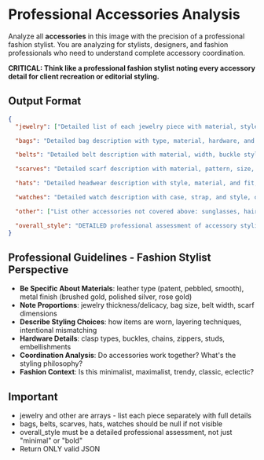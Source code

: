 # Professional Accessories Analysis

Analyze all **accessories** in this image with the precision of a professional fashion stylist. You are analyzing for stylists, designers, and fashion professionals who need to understand complete accessory coordination.

**CRITICAL: Think like a professional fashion stylist noting every accessory detail for client recreation or editorial styling.**

## Output Format

```json
{
  "jewelry": ["Detailed list of each jewelry piece with material, style, and finish. Example: 'delicate gold chain necklace with small pendant', 'silver hoop earrings (medium, 2-inch diameter)', 'stacked thin gold rings on index and middle fingers'"],

  "bags": "Detailed bag description with type, material, hardware, and size, or null if not visible. Example: 'Black leather structured crossbody bag with gold chain strap and quilted pattern, approximately 8x6 inches'",

  "belts": "Detailed belt description with material, width, buckle style, and how it's worn, or null. Example: 'Brown leather belt, 1.5 inches wide, with antique gold rectangular buckle, worn at natural waist'",

  "scarves": "Detailed scarf description with material, pattern, size, and styling, or null. Example: 'Silk square scarf in paisley print (navy and gold), approximately 24x24 inches, tied loosely around neck in European knot'",

  "hats": "Detailed headwear description with style, material, and fit, or null. Example: 'Wide-brim felt fedora in camel color with black band, worn straight with slight tilt'",

  "watches": "Detailed watch description with case, strap, and style, or null. Example: 'Rose gold case watch with brown leather strap, classic round face, worn on left wrist'",

  "other": ["List other accessories not covered above: sunglasses, hair clips, brooches, pins, etc. with details"],

  "overall_style": "DETAILED professional assessment of accessory styling approach, coordination, and fashion sense. Example: 'Layered, eclectic accessory approach mixing metals (gold and silver) with bohemian sensibility. The styling shows confidence in breaking traditional jewelry rules while maintaining visual balance. Multiple delicate pieces create interest without overwhelming. The overall effect is curated but effortless, suggesting someone who understands proportion and knows how to make statement pieces work together.'"
}
```

## Professional Guidelines - Fashion Stylist Perspective

- **Be Specific About Materials**: leather type (patent, pebbled, smooth), metal finish (brushed gold, polished silver, rose gold)
- **Note Proportions**: jewelry thickness/delicacy, bag size, belt width, scarf dimensions
- **Describe Styling Choices**: how items are worn, layering techniques, intentional mismatching
- **Hardware Details**: clasp types, buckles, chains, zippers, studs, embellishments
- **Coordination Analysis**: Do accessories work together? What's the styling philosophy?
- **Fashion Context**: Is this minimalist, maximalist, trendy, classic, eclectic?

## Important

- jewelry and other are arrays - list each piece separately with full details
- bags, belts, scarves, hats, watches should be null if not visible
- overall_style must be a detailed professional assessment, not just "minimal" or "bold"
- Return ONLY valid JSON
